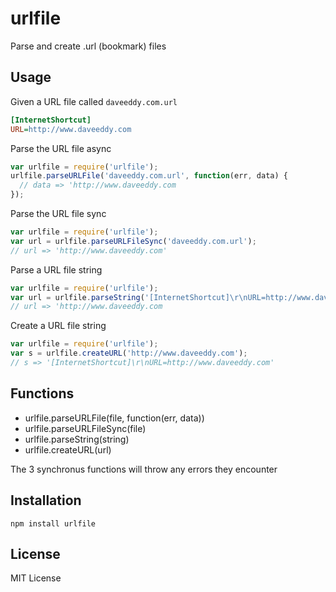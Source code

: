 urlfile
=======

Parse and create .url (bookmark) files

Usage
-----

Given a URL file called `daveeddy.com.url`

``` ini
[InternetShortcut]
URL=http://www.daveeddy.com
```

Parse the URL file async

``` js
var urlfile = require('urlfile');
urlfile.parseURLFile('daveeddy.com.url', function(err, data) {
  // data => 'http://www.daveeddy.com
});
```

Parse the URL file sync

``` js
var urlfile = require('urlfile');
var url = urlfile.parseURLFileSync('daveeddy.com.url');
// url => 'http://www.daveeddy.com'
```

Parse a URL file string

``` js
var urlfile = require('urlfile');
var url = urlfile.parseString('[InternetShortcut]\r\nURL=http://www.daveeddy.com');
// url => 'http://www.daveeddy.com
```

Create a URL file string

``` js
var urlfile = require('urlfile');
var s = urlfile.createURL('http://www.daveeddy.com');
// s => '[InternetShortcut]\r\nURL=http://www.daveeddy.com'
```

Functions
---------

* urlfile.parseURLFile(file, function(err, data))
* urlfile.parseURLFileSync(file)
* urlfile.parseString(string)
* urlfile.createURL(url)

The 3 synchronus functions will throw any errors they encounter

Installation
------------

    npm install urlfile

License
-------

MIT License
